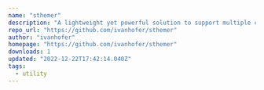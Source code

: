 ```yaml
---
name: "sthemer"
description: "A lightweight yet powerful solution to support multiple color schemes in your Svelte/SvelteKit application."
repo_url: "https://github.com/ivanhofer/sthemer"
author: "ivanhofer"
homepage: "https://github.com/ivanhofer/sthemer"
downloads: 1
updated: "2022-12-22T17:42:14.040Z"
tags: 
  - utility
---
```

